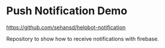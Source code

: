 # Push Notification Demo
https://github.com/sehansd/helpbot-notification

Repository to show how to receive notifications with firebase.
